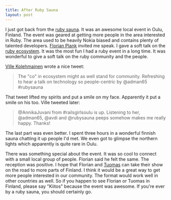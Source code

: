 ```yaml
---
title: After Ruby Sauna
layout: post
---
```


I just got back from the [ruby sauna](http://rubysauna.org). It was an
awesome local event in Oulu, Finland. The event was geared at getting
more people in the area interested in Ruby. The area used to be
heavily Nokia biased and contains plenty of talented developers.
[Florian Plank](http://twitter.com/polarblau) invited me speak.
I gave a soft talk on the [ruby ecosystem](https://speakerdeck.com/ahawkins/ruby-a-wonderfully-diverse-ecosystem).
It was the most fun I had a ruby event in a long time. It was
wonderful to give a soft talk on the ruby community and the people.

[Ville Kolehmainen](http://twitter.com/villek) wrote a nice tweet:

> The "co" in ecosystem might as well stand for community. Refreshing
> to hear a talk on technology so people-centric by @adman65
> \#rubysauna

That tweet lifted my spirits and put a smile on my face. Apparently it
put a smile on his too. Ville tweeted later:

> @AnnikaJuvani from #railsgirlsoulu is up. Listening to her,
> @adman65, @avdi and @rubysauna peeps somehow makes me really happy.
> Thanks!

The last part was even better. I spent three hours in a wonderful
finnish sauna chatting it up people I'd met. We even got to glimpse
the northern lights which apparently is quite rare in Oulu.

There was something special about the event. It was so cool to connect
with a small local group of people. Florian said he felt the same. The
reception was positive. I hope that Florian and
[Tuomas](http://twitter.com/tuomasj) can take their show on the road
to more parts of Finland. I think it would be a great way to get more
people interested in our community. The format would work well in
other countries as well. So if you happen to see Florian or Tuomas in
Finland, please say "Kiitos" because the event was awesome. If you're
ever by a ruby sauna, you should certainly go.
